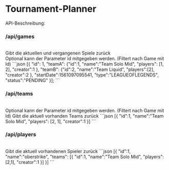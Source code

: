 # Tournament-Planner
API-Beschreibung:

<h3>/api/games</h3> <br>
Gibt die aktuellen und vergangenen Spiele zurück<br>
Optional kann der Parameter id mitgegeben werden. (Filtert nach Game mit Id)
```json
[{
  "id": 1,
  "teamA":
     {"id":1,
     "name":"Team Solo Mid",
     "players":
        [1,
        2],
     "creator":1
     },
  "teamB":
      {"id":2,
      "name":"Team Liquid",
      "players":[2],
      "creator":2
      },
   "startDate":1561097095541,
   "type":"LEAGUEOFLEGENDS",
   "status":"PENDING"
}];
```
<h3>/api/teams</h3> <br>
Optional kann der Parameter id mitgegeben werden. (Filtert nach Game mit Id)
Gibt die aktuell vorhanden Teams zurück
```json
[{
  "id":1,
  "name":"Team Solo Mid",
  "players":
     [2,
      1],
  "creator":1
}]
```

<h3>/api/players</h3> <br>
Gibt die aktuell vorhandenen Spieler zurück 
```json
[{
  "id":1,
  "name":"oberstrike",
  "teams":
    [{
    "id":1,
    "name":"Team Solo Mid",
    "players":[2,1],
    "creator":1
    }]
}]
```

